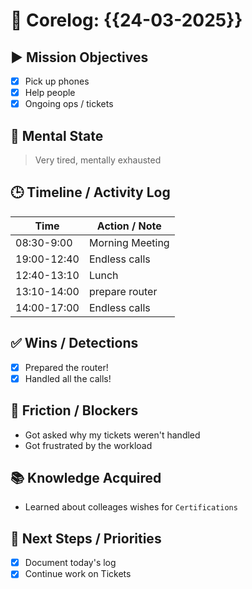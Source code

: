 # 🧠 Corelog: {{24-03-2025}}

## ▶️ Mission Objectives
- [x] Pick up phones
- [x] Help people
- [x] Ongoing ops / tickets

## 🧠 Mental State
> Very tired, mentally exhausted

## 🕒 Timeline / Activity Log
| Time       | Action / Note                          |
|------------|----------------------------------------|
| 08:30-9:00 | Morning Meeting           |
| 19:00-12:40 | Endless calls    |
| 12:40-13:10 | Lunch |
| 13:10-14:00 | prepare router |
| 14:00-17:00 | Endless calls |

## ✅ Wins / Detections
- [x] Prepared the router!
- [x] Handled all the calls!

## 🛑 Friction / Blockers
- Got asked why my tickets weren't handled
- Got frustrated by the workload

## 📚 Knowledge Acquired
- Learned about colleages wishes for `Certifications`

## 🧭 Next Steps / Priorities
- [x] Document today's log
- [x] Continue work on Tickets
